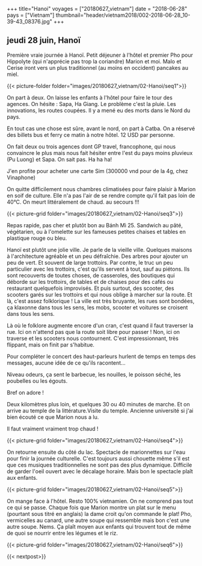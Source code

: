+++
title="Hanoi"
voyages = ["20180627_vietnam"]
date = "2018-06-28"
pays = ["Vietnam"]
thumbnail="header/vietnam2018/002-2018-06-28_10-39-43_08376.jpg"
+++

## jeudi 28 juin, Hanoï


Première vraie journée à Hanoï.
Petit déjeuner à l'hôtel et premier Pho pour Hippolyte (qui n'apprécie pas trop la coriandre) Marion et moi. Malo et Cerise iront vers un plus traditionnel (au moins en occident) pancakes au miel.

{{< picture-folder folder="images/20180627_vietnam/02-Hanoi/seq1">}}

On part à deux. On laisse les enfants à l'hôtel pour faire le tour des agences. On hésite : Sapa, Ha Giang. Le problème c'est la pluie.  Les innovations, les routes coupées. Il y a mené eu des morts dans le Nord du pays.

En tout cas une chose est sûre, avant le nord, on part à Catba. On a réservé des billets bus et ferry ce matin à notre hôtel. 12 USD par personne.

On fait deux ou trois agences dont GP travel, francophone, qui nous convaincre le plus mais nous fait hésiter entre l'est du pays moins pluvieux (Pu Luong) et Sapa. On sait pas. Ha ha ha!

J'en profite pour acheter une carte Sim (300000 vnd pour de la 4g, chez Vinaphone)

On quitte difficilement nous chambres climatisées pour faire plaisir à Marion en soif de culture. Elle n'a pas l'air de se rendre compte qu'il fait pas loin de 40°C. On meurt littéralement de chaud. au secours !!!

{{< picture-grid folder="images/20180627_vietnam/02-Hanoi/seq3">}}


Repas rapide, pas cher et plutôt bon au Bánh Mì 25. Sandwich au pâté, végétarien, ou à l'omelette sur les fameuses petites chaises et tables en plastique rouge ou bleu.

Hanoï est plutôt une jolie ville. Je parle de la vieille ville. Quelques maisons à l'architecture agréable et un peu défraîchie. Des arbres pour ajouter un peu de vert. Et souvent de large trottoirs. Par contre, le truc un peu particulier avec les trottoirs, c'est qu'ils servent à tout, sauf au piétons. Ils sont recouverts de toutes choses, de casseroles, des boutiques qui déborde sur les trottoirs, de tables et de chaises pour des cafés ou restaurant quelquefois improvisés. Et puis surtout, des scooter, des scooters garés sur les trottoirs et qui nous oblige à marcher sur la route. Et là, c'est assez folklorique ! La ville est très bruyante, les rues sont bondées, ça klaxonne dans tous les sens, les mobs, scooter et voitures se croisent dans tous les sens.

Là où le folklore augmente encore d'un cran, c'est quand il faut traverser la rue.
Ici on n'attend pas que la route soit libre pour passer ! Non, ici on traverse et les scooters nous contournent. C'est impressionnant, très flippant, mais on finit par s'habitue.

Pour compléter le concert des haut-parleurs hurlent de temps en temps des messages, aucune idée de ce qu'ils racontent...

Niveau odeurs, ça sent le barbecue, les nouilles, le poisson séché, les poubelles ou les égouts.

Bref on adore !

Deux kilomètres plus loin, et quelques 30 ou 40 minutes de marche. Et on arrive au temple de la littérature.Visite du temple. Ancienne université si j'ai bien écouté ce que Marion nous a lu.

Il faut vraiment vraiment trop chaud ! 

{{< picture-grid folder="images/20180627_vietnam/02-Hanoi/seq4">}}

On retourne ensuite du côté du lac.
Spectacle de marionnettes sur l'eau pour finir la journée culturelle. C'est toujours aussi chouette même s'il est que ces musiques traditionnelles ne sont pas des plus dynamique. Difficile de garder l'oeil ouvert avec le décalage horaire. Mais bon le spectacle plaît aux enfants.

{{< picture-grid folder="images/20180627_vietnam/02-Hanoi/seq5">}}


On mange face à l'hôtel. Resto 100% vietnamien. On ne comprend pas tout ce qui se passe. Chaque fois que Marion montre un plat sur le menu (pourtant sous titré en anglais) la dame croit qu'on commande le plat! Pho, vermicelles au canard, une autre soupe qui ressemble mais bon c'est une autre soupe. Nems. Ça plaît moyen aux enfants qui trouvent tout de même de quoi se nourrir entre les légumes et le riz.


{{< picture-grid folder="images/20180627_vietnam/02-Hanoi/seq6">}}



{{< nextpost>}}
















